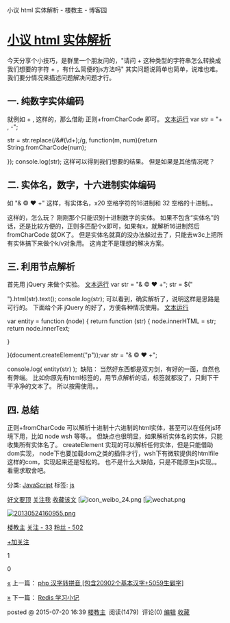 小议 html 实体解析 - 楼教主 - 博客园

#   [小议 html 实体解析](https://www.cnblogs.com/52cik/p/js-entity.html)

今天分享个小技巧，是群里一个朋友问的，"请问 &#43; 这种类型的字符串怎么转换成我们想要的字符 + ，有什么简便的js方法吗"
其实问题说简单也简单，说难也难。我们要分情况来描述问题解决问题才行。

## 一. 纯数字实体编码

就例如 &#43; &#44; 这样的，那么借助 正则+fromCharCode 即可。
[文本]()[运行]()
var str = "&#43; &#44; &#45;";

str = str.replace(/&#(\d+);/g, function(m, num){return  String.fromCharCode(num);

});
console.log(str);
这样可以得到我们想要的结果。
但是如果是其他情况呢？

## 二. 实体名，数字，十六进制实体编码

如 "&amp;&#X20;&copy;&nbsp;&hearts;&#32;&#43;" 这样，有实体名，x20 空格字符的16进制和 32 空格的十进制。。

这样的，怎么玩？
刚刚那个只能识别十进制数字的实体。
如果不包含“实体名”的话，还是比较方便的，正则多匹配个x即可，如果有x，就解析16进制然后 fromCharCode 就OK了。
但是实体名就真的没办法躲过去了，只能去w3c上把所有实体搞下来做个k/v对象用。
这肯定不是理想的解决方案。

## 三. 利用节点解析

首先用 jQuery 来做个实验。
[文本]()[运行]()
var str = "&amp;&#X20;&copy;&nbsp;&hearts;&#32;&#43;";
str = $("<p>").html(str).text();
console.log(str);
可以看到，确实解析了，说明这样是思路是可行的。
下面给个非 jQuery 的好了，方便各种情况使用。
[文本]()[运行]()

var entity = function  (node) {  return  function  (str) { node.innerHTML = str; return node.innerText;

}

}(document.createElement("p"));var str = "&amp;&#X20;&copy;&nbsp;&hearts;&#32;&#43;";

console.log( entity(str) );
 缺陷：
当然好东西都是双刃剑，有好的一面，自然也有弊端。
比如你原先有html标签的，用节点解析的话，标签就都没了，只剩下干干净净的文本了。
所以按需使用。。

## 四. 总结

正则+fromCharCode 可以解析十进制十六进制的html实体，甚至可以在任何js环境下用，比如 node wsh 等等。。
但缺点也很明显，如果解析实体名的实体，只能收集所有实体名了。
createElement 实现的可以解析任何实体，但是只能借助dom实现，
node下也要加载dom之类的插件才行，wsh下有微软提供的htmlfile这样的com，实现起来还是轻松的。
也不是什么大缺陷，只是不能原生js实现。。
看需求取舍吧。

分类: [JavaScript](https://www.cnblogs.com/52cik/category/483184.html)
标签: [js](https://www.cnblogs.com/52cik/tag/js/)

 [好文要顶](小议%20html%20实体解析%20-%20楼教主%20-%20博客园.md#)  [关注我](小议%20html%20实体解析%20-%20楼教主%20-%20博客园.md#)  [收藏该文](小议%20html%20实体解析%20-%20楼教主%20-%20博客园.md#)  [![icon_weibo_24.png](小议%20html%20实体解析%20-%20楼教主%20-%20博客园.md#)  [![wechat.png](小议%20html%20实体解析%20-%20楼教主%20-%20博客园.md#)

 [![20130524160955.png](../_resources/2c43faff3de8a300c5e3c961f6a9f8b9.jpg)](https://home.cnblogs.com/u/52cik/)

 [楼教主](https://home.cnblogs.com/u/52cik/)
 [关注 - 33](https://home.cnblogs.com/u/52cik/followees/)
 [粉丝 - 502](https://home.cnblogs.com/u/52cik/followers/)

 [+加关注](小议%20html%20实体解析%20-%20楼教主%20-%20博客园.md#)

 1

 0

 [«](https://www.cnblogs.com/52cik/p/php-pinyin.html) 上一篇： [php 汉字转拼音 [包含20902个基本汉字+5059生僻字]](https://www.cnblogs.com/52cik/p/php-pinyin.html)

 [»](https://www.cnblogs.com/52cik/p/redis.html) 下一篇： [Redis 学习小记](https://www.cnblogs.com/52cik/p/redis.html)

posted @ 2015-07-20 16:39 [楼教主](https://www.cnblogs.com/52cik/)  阅读(1479)  评论(0) [编辑](https://i.cnblogs.com/EditPosts.aspx?postid=4661851) [收藏](小议%20html%20实体解析%20-%20楼教主%20-%20博客园.md#)
